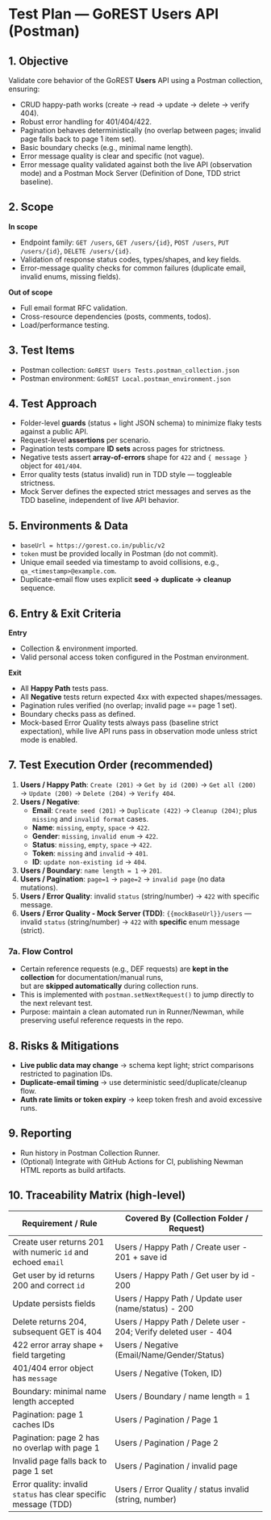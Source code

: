 # Test Plan — GoREST Users API (Postman)

## 1. Objective
Validate core behavior of the GoREST **Users** API using a Postman collection, ensuring:
- CRUD happy-path works (create → read → update → delete → verify 404).
- Robust error handling for 401/404/422.
- Pagination behaves deterministically (no overlap between pages; invalid page falls back to page 1 item set).
- Basic boundary checks (e.g., minimal name length).
- Error message quality is clear and specific (not vague).  
- Error message quality validated against both the live API (observation mode) and a Postman Mock Server (Definition of Done, TDD strict baseline).

## 2. Scope
**In scope**
- Endpoint family: `GET /users`, `GET /users/{id}`, `POST /users`, `PUT /users/{id}`, `DELETE /users/{id}`.
- Validation of response status codes, types/shapes, and key fields.
- Error-message quality checks for common failures (duplicate email, invalid enums, missing fields).

**Out of scope**
- Full email format RFC validation.
- Cross-resource dependencies (posts, comments, todos).
- Load/performance testing.

## 3. Test Items
- Postman collection: `GoREST Users Tests.postman_collection.json`
- Postman environment: `GoREST Local.postman_environment.json`

## 4. Test Approach
- Folder-level **guards** (status + light JSON schema) to minimize flaky tests against a public API.
- Request-level **assertions** per scenario.
- Pagination tests compare **ID sets** across pages for strictness.
- Negative tests assert **array-of-errors** shape for `422` and `{ message }` object for `401/404`.
- Error quality tests (status invalid) run in TDD style — toggleable strictness.  
- Mock Server defines the expected strict messages and serves as the TDD baseline, independent of live API behavior.

## 5. Environments & Data
- `baseUrl = https://gorest.co.in/public/v2`
- `token` must be provided locally in Postman (do not commit).
- Unique email seeded via timestamp to avoid collisions, e.g., `qa_<timestamp>@example.com`.
- Duplicate-email flow uses explicit **seed → duplicate → cleanup** sequence.

## 6. Entry & Exit Criteria
**Entry**
- Collection & environment imported.
- Valid personal access token configured in the Postman environment.

**Exit**
- All **Happy Path** tests pass.
- All **Negative** tests return expected 4xx with expected shapes/messages.
- Pagination rules verified (no overlap; invalid page == page 1 set).
- Boundary checks pass as defined.
- Mock-based Error Quality tests always pass (baseline strict expectation), while live API runs pass in observation mode unless strict mode is enabled.

## 7. Test Execution Order (recommended)
1. **Users / Happy Path**: `Create (201)` → `Get by id (200)` → `Get all (200)` → `Update (200)` → `Delete (204)` → `Verify 404`.
2. **Users / Negative**:
   - **Email**: `Create seed (201)` → `Duplicate (422)` → `Cleanup (204)`; plus `missing` and `invalid format` cases.
   - **Name**: `missing`, `empty`, `space` → `422`.
   - **Gender**: `missing`, `invalid enum` → `422`.
   - **Status**: `missing`, `empty`, `space` → `422`.
   - **Token**: `missing` and `invalid` → `401`.
   - **ID**: `update non-existing id` → `404`.
3. **Users / Boundary**: `name length = 1` → `201`.
4. **Users / Pagination**: `page=1` → `page=2` → `invalid page` (no data mutations).
5. **Users / Error Quality**: invalid `status` (string/number) → `422` with specific message.
6. **Users / Error Quality - Mock Server (TDD)**: `{{mockBaseUrl}}/users` — invalid `status` (string/number) → `422` with **specific** enum message (strict).
### 7a. Flow Control
- Certain reference requests (e.g., DEF requests) are **kept in the collection** for documentation/manual runs,  
  but are **skipped automatically** during collection runs.  
- This is implemented with `postman.setNextRequest()` to jump directly to the next relevant test.  
- Purpose: maintain a clean automated run in Runner/Newman, while preserving useful reference requests in the repo. 

## 8. Risks & Mitigations
- **Live public data may change** → schema kept light; strict comparisons restricted to pagination IDs.
- **Duplicate-email timing** → use deterministic seed/duplicate/cleanup flow.
- **Auth rate limits or token expiry** → keep token fresh and avoid excessive runs.

## 9. Reporting
- Run history in Postman Collection Runner.
- (Optional) Integrate with GitHub Actions for CI, publishing Newman HTML reports as build artifacts.

## 10. Traceability Matrix (high-level)
| Requirement / Rule | Covered By (Collection Folder / Request) |
|---|---|
| Create user returns 201 with numeric `id` and echoed `email` | Users / Happy Path / Create user - 201 + save id |
| Get user by id returns 200 and correct `id` | Users / Happy Path / Get user by id - 200 |
| Update persists fields | Users / Happy Path / Update user (name/status) - 200 |
| Delete returns 204, subsequent GET is 404 | Users / Happy Path / Delete user - 204; Verify deleted user - 404 |
| 422 error array shape + field targeting | Users / Negative (Email/Name/Gender/Status) |
| 401/404 error object has `message` | Users / Negative (Token, ID) |
| Boundary: minimal name length accepted | Users / Boundary / name length = 1 |
| Pagination: page 1 caches IDs | Users / Pagination / Page 1 |
| Pagination: page 2 has no overlap with page 1 | Users / Pagination / Page 2 |
| Invalid page falls back to page 1 set | Users / Pagination / invalid page |
| Error quality: invalid `status` has clear specific message (TDD) | Users / Error Quality / status invalid (string, number) |
